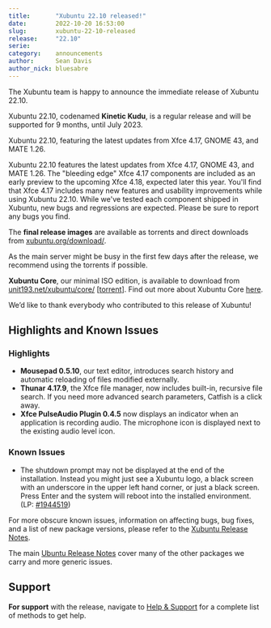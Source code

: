 ```yaml
---
title:       "Xubuntu 22.10 released!"
date:        2022-10-20 16:53:00
slug:        xubuntu-22-10-released
release:     "22.10"
serie:       
category:    announcements
author:      Sean Davis
author_nick: bluesabre
---
```


The Xubuntu team is happy to announce the immediate release of Xubuntu 22.10.

Xubuntu 22.10, codenamed **Kinetic Kudu**, is a regular release and will be supported for 9 months, until July 2023.

[](/assets/articles/releases/22.10/xubuntu-22.10.png)
Xubuntu 22.10, featuring the latest updates from Xfce 4.17, GNOME 43, and MATE 1.26.

Xubuntu 22.10 features the latest updates from Xfce 4.17, GNOME 43, and MATE 1.26. The "bleeding edge" Xfce 4.17 components are included as an early preview to the upcoming Xfce 4.18, expected later this year. You'll find that Xfce 4.17 includes many new features and usability improvements while using Xubuntu 22.10. While we've tested each component shipped in Xubuntu, new bugs and regressions are expected. Please be sure to report any bugs you find.

The **final release images** are available as torrents and direct downloads from [xubuntu.org/download/](https://xubuntu.org/download/).

As the main server might be busy in the first few days after the release, we recommend using the torrents if possible.

**Xubuntu Core**, our minimal ISO edition, is available to download from [unit193.net/xubuntu/core/](https://unit193.net/xubuntu/core/) \[[torrent](http://unit193.net/xubuntu/core/xubuntu-22.10-core-amd64.iso.torrent)\]. Find out more about Xubuntu Core [here](https://unit193.net/xubuntu/).

We’d like to thank everybody who contributed to this release of Xubuntu!

Highlights and Known Issues
---------------------------

### Highlights

- **Mousepad 0.5.10**, our text editor, introduces search history and automatic reloading of files modified externally.
- **Thunar 4.17.9**, the Xfce file manager, now includes built-in, recursive file search. If you need more advanced search parameters, Catfish is a click away.
- **Xfce PulseAudio Plugin 0.4.5** now displays an indicator when an application is recording audio. The microphone icon is displayed next to the existing audio level icon.

### Known Issues

- The shutdown prompt may not be displayed at the end of the installation. Instead you might just see a Xubuntu logo, a black screen with an underscore in the upper left hand corner, or just a black screen. Press Enter and the system will reboot into the installed environment. (LP: [\#1944519](https://bugs.launchpad.net/ubuntu-release-notes/+bug/1944519))

For more obscure known issues, information on affecting bugs, bug fixes, and a list of new package versions, please refer to the [Xubuntu Release Notes](https://wiki.xubuntu.org/releases/22.10/release-notes).

The main [Ubuntu Release Notes](https://discourse.ubuntu.com/t/kinetic-kudu-release-notes/27976) cover many of the other packages we carry and more generic issues.

Support
-------

**For support** with the release, navigate to [Help &amp; Support](https://xubuntu.org/help/) for a complete list of methods to get help.
